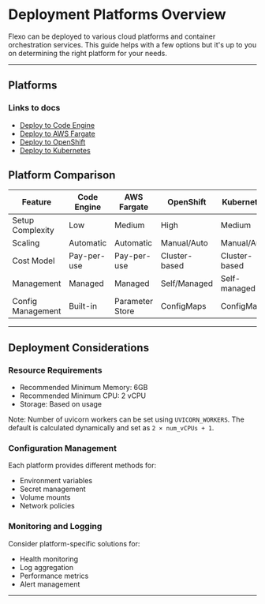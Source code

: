 # Deployment Platforms Overview

Flexo can be deployed to various cloud platforms and container orchestration services. This guide helps with a few options but it's up to you on determining the right platform for your needs.

---

## Platforms

### Links to docs
- [Deploy to Code Engine](code-engine.md)
- [Deploy to AWS Fargate](fargate.md)
- [Deploy to OpenShift](openshift.md)
- [Deploy to Kubernetes](kubernetes.md)

## Platform Comparison


| Feature | Code Engine | AWS Fargate | OpenShift | Kubernetes |
|---------|------------|-------------|-----------|------------|
| Setup Complexity | Low | Medium | High | Medium |
| Scaling | Automatic | Automatic | Manual/Auto | Manual/Auto |
| Cost Model | Pay-per-use | Pay-per-use | Cluster-based | Cluster-based |
| Management | Managed | Managed | Self/Managed | Self-managed |
| Config Management | Built-in | Parameter Store | ConfigMaps | ConfigMaps |

---

## Deployment Considerations

### Resource Requirements
- Recommended Minimum Memory: 6GB
- Recommended Minimum CPU: 2 vCPU
- Storage: Based on usage

Note: Number of uvicorn workers can be set using `UVICORN_WORKERS`. The default is calculated dynamically and set as `2 × num_vCPUs + 1`.

### Configuration Management
Each platform provides different methods for:
- Environment variables
- Secret management
- Volume mounts
- Network policies

### Monitoring and Logging
Consider platform-specific solutions for:
- Health monitoring
- Log aggregation
- Performance metrics
- Alert management

----